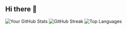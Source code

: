 ## Hi there 👋

<!--
**HarshitMalik22/HarshitMalik22** is a ✨ _special_ ✨ repository because its `README.md` (this file) appears on your GitHub profile.

Here are some ideas to get you started:

- 🔭 I’m currently working on ...
- 🌱 I’m currently learning ...
- 👯 I’m looking to collaborate on ...
- 🤔 I’m looking for help with ...
- 💬 Ask me about ...
- 📫 How to reach me: ...
- 😄 Pronouns: ...
- ⚡ Fun fact: ...
-->
![Your GitHub Stats](https://github-readme-stats.vercel.app/api?username=HarshitMalik22&show_icons=true&count_private=true&theme=dark)
![GitHub Streak](https://github-readme-streak-stats.vercel.app/?user=HarshitMalik22&theme=dark)
![Top Languages](https://github-readme-stats.vercel.app/api/top-langs/?username=HarshitMalik22&layout=compact&theme=dark)


